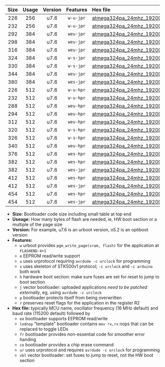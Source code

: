 |Size|Usage|Version|Features|Hex file|
|:-:|:-:|:-:|:-:|:--|
|226|256|u7.6|`w-u-jpr`|[atmega324pa_24mhz_19200bps_ur_vbl.hex](https://raw.githubusercontent.com/stefanrueger/urboot/main/atmega324pa_24mhz_19200bps_ur_vbl.hex)|
|232|256|u7.6|`w-u-jpr`|[atmega324pa_24mhz_19200bps_lednop_ur_vbl.hex](https://raw.githubusercontent.com/stefanrueger/urboot/main/atmega324pa_24mhz_19200bps_lednop_ur_vbl.hex)|
|292|384|u7.6|`weu-jpr`|[atmega324pa_24mhz_19200bps_ee_ur_vbl.hex](https://raw.githubusercontent.com/stefanrueger/urboot/main/atmega324pa_24mhz_19200bps_ee_ur_vbl.hex)|
|298|384|u7.6|`weu-jpr`|[atmega324pa_24mhz_19200bps_ee_lednop_ur_vbl.hex](https://raw.githubusercontent.com/stefanrueger/urboot/main/atmega324pa_24mhz_19200bps_ee_lednop_ur_vbl.hex)|
|316|384|u7.6|`weu-jpr`|[atmega324pa_24mhz_19200bps_ee_lednop_fr_ur_vbl.hex](https://raw.githubusercontent.com/stefanrueger/urboot/main/atmega324pa_24mhz_19200bps_ee_lednop_fr_ur_vbl.hex)|
|324|384|u7.6|`w-s-jpr`|[atmega324pa_24mhz_19200bps_vbl.hex](https://raw.githubusercontent.com/stefanrueger/urboot/main/atmega324pa_24mhz_19200bps_vbl.hex)|
|330|384|u7.6|`w-s-jpr`|[atmega324pa_24mhz_19200bps_lednop_vbl.hex](https://raw.githubusercontent.com/stefanrueger/urboot/main/atmega324pa_24mhz_19200bps_lednop_vbl.hex)|
|344|384|u7.6|`weu-jpr`|[atmega324pa_24mhz_19200bps_ee_lednop_fr_ce_ur_vbl.hex](https://raw.githubusercontent.com/stefanrueger/urboot/main/atmega324pa_24mhz_19200bps_ee_lednop_fr_ce_ur_vbl.hex)|
|380|384|u7.6|`wes-jpr`|[atmega324pa_24mhz_19200bps_ee_vbl.hex](https://raw.githubusercontent.com/stefanrueger/urboot/main/atmega324pa_24mhz_19200bps_ee_vbl.hex)|
|226|512|u7.6|`w-u-hpr`|[atmega324pa_24mhz_19200bps_ur.hex](https://raw.githubusercontent.com/stefanrueger/urboot/main/atmega324pa_24mhz_19200bps_ur.hex)|
|232|512|u7.6|`w-u-hpr`|[atmega324pa_24mhz_19200bps_lednop_ur.hex](https://raw.githubusercontent.com/stefanrueger/urboot/main/atmega324pa_24mhz_19200bps_lednop_ur.hex)|
|288|512|u7.6|`weu-hpr`|[atmega324pa_24mhz_19200bps_ee_ur.hex](https://raw.githubusercontent.com/stefanrueger/urboot/main/atmega324pa_24mhz_19200bps_ee_ur.hex)|
|294|512|u7.6|`weu-hpr`|[atmega324pa_24mhz_19200bps_ee_lednop_ur.hex](https://raw.githubusercontent.com/stefanrueger/urboot/main/atmega324pa_24mhz_19200bps_ee_lednop_ur.hex)|
|312|512|u7.6|`weu-hpr`|[atmega324pa_24mhz_19200bps_ee_lednop_fr_ur.hex](https://raw.githubusercontent.com/stefanrueger/urboot/main/atmega324pa_24mhz_19200bps_ee_lednop_fr_ur.hex)|
|320|512|u7.6|`w-s-hpr`|[atmega324pa_24mhz_19200bps.hex](https://raw.githubusercontent.com/stefanrueger/urboot/main/atmega324pa_24mhz_19200bps.hex)|
|326|512|u7.6|`w-s-hpr`|[atmega324pa_24mhz_19200bps_lednop.hex](https://raw.githubusercontent.com/stefanrueger/urboot/main/atmega324pa_24mhz_19200bps_lednop.hex)|
|340|512|u7.6|`weu-hpr`|[atmega324pa_24mhz_19200bps_ee_lednop_fr_ce_ur.hex](https://raw.githubusercontent.com/stefanrueger/urboot/main/atmega324pa_24mhz_19200bps_ee_lednop_fr_ce_ur.hex)|
|376|512|u7.6|`wes-hpr`|[atmega324pa_24mhz_19200bps_ee.hex](https://raw.githubusercontent.com/stefanrueger/urboot/main/atmega324pa_24mhz_19200bps_ee.hex)|
|382|512|u7.6|`wes-hpr`|[atmega324pa_24mhz_19200bps_ee_lednop.hex](https://raw.githubusercontent.com/stefanrueger/urboot/main/atmega324pa_24mhz_19200bps_ee_lednop.hex)|
|382|512|u7.6|`wes-jpr`|[atmega324pa_24mhz_19200bps_ee_lednop_vbl.hex](https://raw.githubusercontent.com/stefanrueger/urboot/main/atmega324pa_24mhz_19200bps_ee_lednop_vbl.hex)|
|412|512|u7.6|`wes-hpr`|[atmega324pa_24mhz_19200bps_ee_lednop_fr.hex](https://raw.githubusercontent.com/stefanrueger/urboot/main/atmega324pa_24mhz_19200bps_ee_lednop_fr.hex)|
|412|512|u7.6|`wes-jpr`|[atmega324pa_24mhz_19200bps_ee_lednop_fr_vbl.hex](https://raw.githubusercontent.com/stefanrueger/urboot/main/atmega324pa_24mhz_19200bps_ee_lednop_fr_vbl.hex)|
|454|512|u7.6|`wes-hpr`|[atmega324pa_24mhz_19200bps_ee_lednop_fr_ce.hex](https://raw.githubusercontent.com/stefanrueger/urboot/main/atmega324pa_24mhz_19200bps_ee_lednop_fr_ce.hex)|
|454|512|u7.6|`wes-jpr`|[atmega324pa_24mhz_19200bps_ee_lednop_fr_ce_vbl.hex](https://raw.githubusercontent.com/stefanrueger/urboot/main/atmega324pa_24mhz_19200bps_ee_lednop_fr_ce_vbl.hex)|

- **Size:** Bootloader code size including small table at top end
- **Useage:** How many bytes of flash are needed, ie, HW boot section or a multiple of the page size
- **Version:** For example, u7.6 is an urboot version, o5.2 is an optiboot version
- **Features:**
  + `w` urboot provides `pgm_write_page(sram, flash)` for the application at `FLASHEND-4+1`
  + `e` EEPROM read/write support
  + `u` uses urprotocol requiring `avrdude -c urclock` for programming
  + `s` uses skeleton of STK500v1 protocol; `-c urclock` and `-c arduino` both work
  + `h` hardware boot section: make sure fuses are set for reset to jump to boot section
  + `j` vector bootloader: uploaded applications *need to be patched externally*, eg, using `avrdude -c urclock`
  + `p` bootloader protects itself from being overwritten
  + `r` preserves reset flags for the application in the register R2
- **Hex file:** typically MCU name, oscillator frequency (16 MHz default) and baud rate (115200 default) followed by
  + `ee` bootloader supports EEPROM read/write
  + `lednop` "template" bootloader contains `mov rx,rx` nops that can be replaced to toggle LEDs
  + `fr` bootloader provides non-essential code for smoother error handing
  + `ce` bootloader provides a chip erase command
  + `ur` uses urprotocol and requires `avrdude -c urclock` for programming
  + `vbl` vector bootloader: set fuses to jump to reset, not the HW boot section
